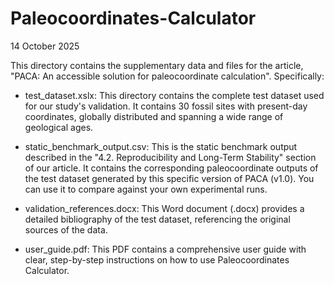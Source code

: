 # Paleocoordinates-Calculator

14 October 2025

This directory contains the supplementary data and files for the article, "PACA: An accessible solution for paleocoordinate calculation". Specifically:

* test_dataset.xslx: This directory contains the complete test dataset used for our study's validation. It contains 30 fossil sites with present-day coordinates, globally distributed and spanning a wide range of geological ages.

* static_benchmark_output.csv: This is the static benchmark output described in the "4.2.	Reproducibility and Long-Term Stability" section of our article. It contains the corresponding paleocoordinate outputs of the test dataset generated by this specific version of PACA (v1.0).  You can use it to compare against your own experimental runs.

* validation_references.docx: This Word document (.docx) provides a detailed bibliography of the test dataset, referencing the original sources of the data.

* user_guide.pdf: This PDF contains a comprehensive user guide with clear, step-by-step instructions on how to use Paleocoordinates Calculator.

